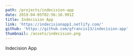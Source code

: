 ```yaml
---
path: /projects/indecision-app
date: 2019-04-05T02:56:10.991Z
title: Indecision App
link: 'https://indecisionapp1.netlify.com/'
github: 'https://github.com/gfrancis13/indecision-app'
thumbnail: /assets/indecision.png
---
```

Indecision App
